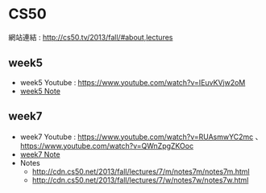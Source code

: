 # CS50
網站連結 : http://cs50.tv/2013/fall/#about,lectures
## week5
  * week5 Youtube : https://www.youtube.com/watch?v=IEuvKVjw2oM
  * [week5 Note](https://github.com/hans0517/hans/blob/master/CS50/week5.md)
## week7
  * week7 Youtube : https://www.youtube.com/watch?v=RUAsmwYC2mc 、 https://www.youtube.com/watch?v=QWnZpgZKOoc
  * [week7 Note](https://github.com/hans0517/hans/blob/master/CS50/week7.md)
  * Notes
    * http://cdn.cs50.net/2013/fall/lectures/7/m/notes7m/notes7m.html
    * http://cdn.cs50.net/2013/fall/lectures/7/w/notes7w/notes7w.html
